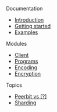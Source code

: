 
Documentation
- [Introduction](/)
- [Getting started](/getting-started.md)
- [Examples](/examples.md)

Modules
- [Client](/modules/client/client.md)
- [Programs](/modules/program/README.md)
- [Encoding](/modules/encoding/encoding.md)
- [Encryption](/modules/encryption/encryption.md)

Topics
- [Peerbit vs [?]](difference.md)
- [Sharding](sharding/sharding.md)




